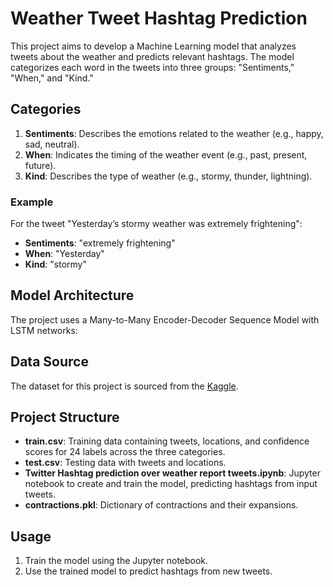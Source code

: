 # Weather Tweet Hashtag Prediction

This project aims to develop a Machine Learning model that analyzes tweets about the weather and predicts relevant hashtags. The model categorizes each word in the tweets into three groups: "Sentiments," "When," and "Kind."

## Categories

1. **Sentiments**: Describes the emotions related to the weather (e.g., happy, sad, neutral).
2. **When**: Indicates the timing of the weather event (e.g., past, present, future).
3. **Kind**: Describes the type of weather (e.g., stormy, thunder, lightning).

### Example
For the tweet "Yesterday’s stormy weather was extremely frightening":
- **Sentiments**: "extremely frightening"
- **When**: "Yesterday"
- **Kind**: "stormy"

## Model Architecture

The project uses a Many-to-Many Encoder-Decoder Sequence Model with LSTM networks:

## Data Source

The dataset for this project is sourced from the [Kaggle](https://www.kaggle.com/competitions/crowdflower-weather-twitter/data).

## Project Structure

- **train.csv**: Training data containing tweets, locations, and confidence scores for 24 labels across the three categories.
- **test.csv**: Testing data with tweets and locations.
- **Twitter Hashtag prediction over weather report tweets.ipynb**: Jupyter notebook to create and train the model, predicting hashtags from input tweets.
- **contractions.pkl**: Dictionary of contractions and their expansions.

## Usage

1. Train the model using the Jupyter notebook.
2. Use the trained model to predict hashtags from new tweets.

